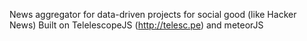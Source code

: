 News aggregator for data-driven projects for social good (like Hacker News)
Built on TelelescopeJS (http://telesc.pe) and meteorJS

